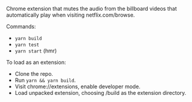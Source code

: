 Chrome extension that mutes the audio from the billboard videos that
automatically play when visiting netflix.com/browse.

Commands:
  - `yarn build`
  - `yarn test`
  - `yarn start` (hmr)

To load as an extension:
  - Clone the repo.
  - Run `yarn && yarn build`.
  - Visit chrome://extensions, enable developer mode.
  - Load unpacked extension, choosing /build as the extension directory.
